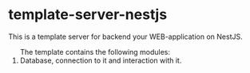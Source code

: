 # template-server-nestjs
This is a template server for backend your WEB-application on NestJS.

<ol> The template contains the following modules: 
  <li>Database, connection to it and interaction with it.</li>
</ol>
